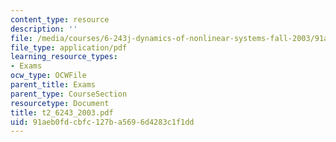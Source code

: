 ```yaml
---
content_type: resource
description: ''
file: /media/courses/6-243j-dynamics-of-nonlinear-systems-fall-2003/91aeb0fdcbfc127ba5696d4283c1f1dd_t2_6243_2003.pdf
file_type: application/pdf
learning_resource_types:
- Exams
ocw_type: OCWFile
parent_title: Exams
parent_type: CourseSection
resourcetype: Document
title: t2_6243_2003.pdf
uid: 91aeb0fd-cbfc-127b-a569-6d4283c1f1dd
---
```

